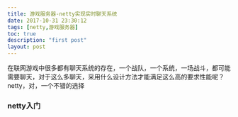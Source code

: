 ```yaml
---
title: 游戏服务器-netty实现实时聊天系统
date: 2017-10-31 23:30:12
tags: [netty,游戏服务器]
toc: true
description: "first post"
layout: post
---
```

在联网游戏中很多都有聊天系统的存在，一个战队，一个系统，一场战斗，都可能需要聊天，对于这么多聊天，采用什么设计方法才能满足这么高的要求性能呢？netty，对，一个不错的选择
<!-- more -->
### netty入门
